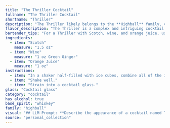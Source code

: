 ```yaml
---
title: "The Thriller Cocktail"
fullname: "The Thriller Cocktail"
shortname: "Thriller"
description: "The Thriller likely belongs to the **Highball** family, characterized by their tall, mixed drink format.  While its specific origin is unknown, the combination of Scotch, wine, and orange juice suggests a unique twist on the classic Scotch and Soda with a fruity touch, perhaps inspired by the Whiskey Sour tradition. "
flavor_description: "The Thriller is a complex and intriguing cocktail.  The smoky depth of Scotch is balanced by the fruity sweetness of wine and the bright acidity of orange juice.  Expect notes of dried fruit, citrus zest, and a lingering warmth that lingers on the palate.  This cocktail is both robust and refreshing, making it perfect for those who enjoy bold flavor profiles. "
bartender_tips: "For a Thriller with Scotch, wine, and orange juice, use a good quality Scotch for depth.  The wine should be dry and complement the Scotch, like a dry sherry or a light red.  The orange juice should be freshly squeezed for brightness.  Shake well with ice to chill and dilute, then strain into a chilled coupe glass.  Garnish with a twist of orange peel for a fragrant touch. "
ingredients:
  - item: "Scotch"
    measure: "1.5 oz"
  - item: "Wine"
    measure: "1 oz Green Ginger"
  - item: "Orange Juice"
    measure: "1 oz"
instructions:
  - item: "In a shaker half-filled with ice cubes, combine all of the ingredients."
  - item: "Shake well."
  - item: "Strain into a cocktail glass."
glass: "Cocktail glass"
category: "cocktail"
has_alcohol: true
base_spirit: "whiskey"
family: "highball"
visual: "## LLM Prompt: **Describe the appearance of a cocktail named Thriller made with Scotch, Wine, and Orange Juice.  Consider:*** **Color:** What is the overall hue of the drink? Is it a deep amber, a vibrant orange, or something more muted?* **Clarity:** Is the drink clear, or does it have a hazy or cloudy appearance? * **Texture:** Is the drink smooth and silky, or does it have a more viscous or layered texture? * **Garnish:** Does the drink feature any garnishes? If so, describe their color, shape, and placement in the glass.* **Glassware:** What type of glass is the Thriller served in? Is it a classic cocktail glass, a rocks glass, or something else?**Bonus:** * **Imagery:** Use evocative language to describe the appearance of the drink, drawing on sensory details to make it come alive for the reader. * **Mood:** How does the appearance of the Thriller contribute to its overall mood or feeling? Is it sophisticated, playful, or something else? "
source: "personal_collection"
---
```


